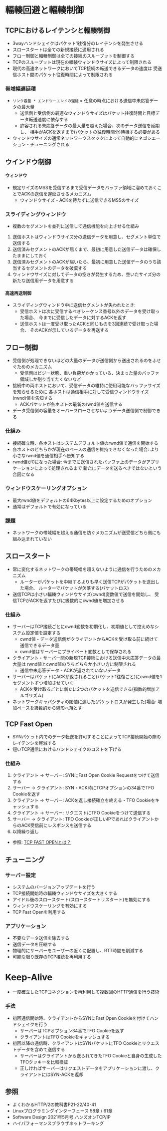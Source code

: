 # 輻輳回避と輻輳制御
## TCPにおけるレイテンシと輻輳制御
- 3wayハンドシェイクはパケット1往復分のレイテンシを発生させる
- スロースタートは全ての新規接続に適用される
- フロー制御と輻輳制御は全ての接続のスループットを制御する
- TCPのスループットは現在の輻輳ウィンドウサイズによって制限される
- 現代の高速ネットワークにおいてTCP接続の転送できるデータの速度は
  受送信ホスト間のパケット往復時間によって制限される

### 帯域幅遅延積
- `リンク容量 * エンドツーエンドの遅延` = 任意の時点における送信中未応答データの最大量
  - 送信側と受信側の最適なウィンドウサイズはパケット往復時間と目標データ転送速度に依存する
  - 許容される未応答データの最大量を超えた場合、次のデータ送信を延期し、
    相手がACKを返すまで(パケットの往復時間分)待機する必要がある
- ウィンドウサイズの通常ネットワークスタックによって自動的にネゴシエーション・チューニングされる

## ウインドウ制御
#### ウィンドウ
- 規定サイズのMSSを受信するまで受信データをバッファ領域に溜めておくことでACKの送信を遅延させるメカニズム
  - ウィンドウサイズ - ACKを待たずに送信できるMSSのサイズ

### スライディングウィンドウ
- 複数のセグメントを並列に送信して通信機能を向上させる仕組み
1. 送信ホストはウィンドウサイズ分の送信データを用意し、セグメント単位で送信する
2. 送信済みセグメントのACKが届くまで、最初に用意した送信データは確保したままにしておく
3. 送信済みセグメントのACKが届いたら、最初に用意した送信データのうち該当するセグメントのデータを破棄する
4. ウィンドウサイズに対してデータの空きが発生するため、空いたサイズ分の新たな送信用データを用意する

#### 高速再送制御
- スライディングウィンドウ中に送信セグメントが失われたとき:
  - 受信ホストは次に受信するべきシーケンス番号以外のデータを受け取った場合、
    今までに受信したデータに対するACKを返す
  - 送信ホストは一度受け取ったACKと同じものを3回連続で受け取った場合、
    そのACKが示しているデータを再送する

## フロー制御
- 受信側が処理できないほどの大量のデータが送信側から送出されるのをふせぐためのメカニズム
  - 受信側はビジー状態、重い負荷がかかっている、決まった量のバッファ領域しか割り当てたくないなど
- 接続中の両ホストにおいて、受信データの維持に使用可能なバッファサイズを知らせるために
  各ホストは通信相手に対して受信ウィンドウサイズ(rwnd)値を告知する
  - ACKパケットが各ホストの最新のrwnd値を送信する
- データ受信側の容量をオーバーフローさせないようデータ送信側で制御できる

### 仕組み
- 接続確立時、各ホストはシステムデフォルト値のrwnd値で通信を開始する
- 各ホストのどちらかが現在のペースの通信を維持できなくなった場合:
  より小さなrwnd値を通信相手へ告知する
- rwnd値が0になった場合:
  今までに送信されたバッファ上のデータがアプリケーションによって処理されるまで
  新たにデータを送るべきではないという合図になる

### ウィンドウスケーリングオプション
- 最大rwnd値をデフォルトの64Kbytes以上に設定するためのオプション
- 通常はデフォルトで有効になっている

### 課題
- ネットワークの帯域幅を超える通信を防ぐメカニズムが送受信どちら側にも組み込まれていない

## スロースタート
- 常に変化するネットワークの帯域幅を超えないように通信を行うためのメカニズム
  - ルーターがパケットを中継するよりも早く送信TCPがパケットを送出した場合、
    ルーターでパケットが欠落する(パケットロス)
- 送信TCPは小さい輻輳ウィンドウサイズ(cwnd)変数値で送信を開始し、
  受信TCPがACKを返すたびに級数的にcwnd値を増加させる

### 仕組み
- サーバーはTCP接続ごとにcwnd変数を初期化し、初期値として控えめなシステム設定値を設定する
  - cwnd値 - データ送信側がクライアントからACKを受け取る前に続けて送信できるデータ量
  - cwnd値はサーバーにプライベート変数として保存される
- クライアント・サーバー間の新規TCP接続における送信中未応答データの最大量は
  rwnd値とcwnd値のうちどちらか小さい方に制限される
  - 送信中未応答データ - ACKが返されていないデータ
- サーバーはパケットにACKが返されるごと(パケット1往復ごと)にcwnd値を1セグメントずつ増加させていく
  - ACKを受け取るごとに新たに2つのパケットを送信できる(指数的増加アルゴリズム)
- ネットワークキャパシティの閾値に達した(パケットロスが発生した)場合:
  増加ペースを級数的から線形へ落とす

## TCP Fast Open
- SYNパケット内でのデータ転送を許可することによってTCP接続開始の際のレイテンシを軽減する
- 短いTCP通信におけるハンドシェイクのコストを下げる

### 仕組み
1. クライアント -> サーバー: SYNにFast Open Cookie Requestをつけて送信する
2. サーバー -> クライアント: SYN・ACK時にTCPオプションの34番でTFO Cookieを返す
3. クライアント -> サーバー: ACKを返し接続確立を終える・TFO Cookieをキャッシュする
4. クライアント -> サーバー: リクエストにTFO Cookieをつけて送信する
5. サーバー -> クライアント: TFO Cookieが正しいIPであればクライアントからのACK受信前にレスポンスを送信する
6. 以降繰り返し
- 参照: [TCP FAST OPENとは？](https://blog.redbox.ne.jp/tcp-fast-open-cdn.html)

## チューニング
### サーバー設定
- システムのバージョンアップデートを行う
- TCP接続開始時の輻輳ウィンドウサイズを大きくする
- アイドル後のスロースタート(スロースタートリスタート)を無効にする
- ウィンドウスケーリングを有効にする
- TCP Fast Openを利用する

### アプリケーション
- 不要なデータ送信を除去する
- 送信データを圧縮する
- 物理的にサーバーをユーザーの近くに配置し、RTT時間を削減する
- 可能な限り既存のTCP接続を再利用する

# Keep-Alive
- 一度確立したTCPコネクションを再利用して複数回のHTTP通信を行う技術

### 手法
- 初回通信開始時、クライアントからSYNにFast Open Cookieを付けてハンドシェイクを行う
  - サーバーはTCPオプション34番でTFO Cookieを返す
  - クライアントはTFO Cookieをキャッシュする
- 初回以降の通信時、クライアントはSYNパケットにTFO Cookieとリクエストデータを含めて送信する
  - サーバーはクライアントから送られてきたTFO Cookieと自身の生成したTFOクッキーを比較検証
  - 正しければサーバーはリクエストデータをアプリケーションに渡し、クライアントにはSYN-ACKを返却

## 参照
- よくわかるHTTP/2の教科書P21-22/40-41
- Linuxプログラミングインターフェース 58章 / 61章
- Software Design 2021年5月号 ハンズオンTCP/IP
- ハイパフォーマンスブラウザネットワーキング
